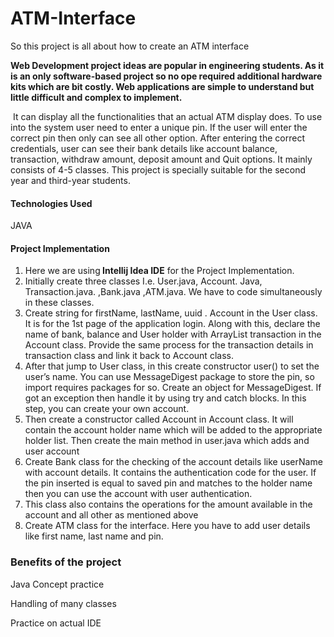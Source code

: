 # ATM-Interface
So this project is all about how to create an ATM interface
<p><strong>Web Development project ideas are popular in engineering students. As it is an only software-based project so no ope required additional hardware kits which are bit costly. Web applications are simple to understand but little difficult and complex to implement.</strong>&nbsp;</p>


<p>&nbsp;It can display all the functionalities that an actual ATM display does. To use into the system user need to enter a unique pin. If the user will enter the correct pin then only can see all other option. After entering the correct credentials, user can see their bank details like account balance, transaction, withdraw amount, deposit amount and Quit options. It mainly consists of 4-5 classes. This project is specially suitable for the second year and third-year students.</p>

<h4><strong>Technologies Used</strong></h4>
<p>JAVA</p>

<h4><strong>Project Implementation</strong></h4>
<ol>
<li>Here we are using<strong>&nbsp;Intellij Idea IDE</strong> for the Project Implementation.
<li>Initially create three classes I.e. User.java, Account. Java, Transaction.java. ,Bank.java ,ATM.java. We have to code simultaneously in these classes.</li>
 <li>Create string for firstName, lastName, uuid . Account in the User class. It is for the 1st page of the application login. Along with this, declare the name of bank, balance and User holder with ArrayList transaction in the Account class. Provide the same process for the transaction details in transaction class and link it back to Account class.</li>
  <li>After that jump to User class, in this create constructor user() to set the user’s name. You can use MessageDigest package to store the pin, so import requires packages for so. Create an object for MessageDigest. If got an exception then handle it by using try and catch blocks. In this step, you can create your own account.</li>
  <li>Then create a constructor called Account in Account class. It will contain the account holder name which will be added to the appropriate holder list. Then create the main method in user.java which adds and user account</li>
  <li>Create Bank class for the checking of the account details like userName with account details. It contains the authentication code for the user. If the pin inserted is equal to saved pin and matches to the holder name then you can use the account with user authentication.</li>
  <li>This class also contains the operations for the amount available in the account and all other as mentioned above</li>
  <li>Create ATM class for the interface. Here you have to add user details like first name, last name and pin.</li>
  </li>
</ol>

<h3><strong>Benefits of the project</strong></h3>
<p>Java Concept practice</p>
<p>Handling of many classes</p>
<p>Practice on actual IDE&nbsp;</p>

